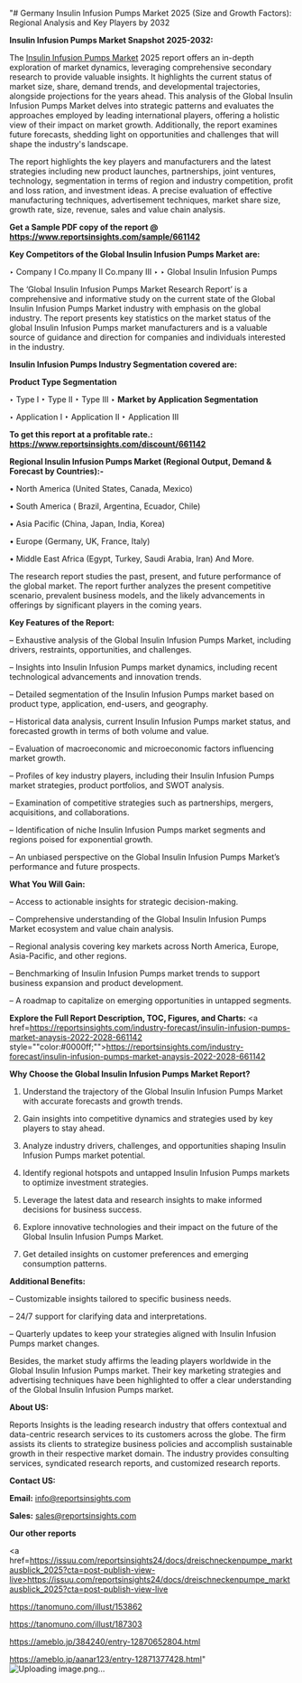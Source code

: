 "# Germany Insulin Infusion Pumps Market 2025 (Size and Growth Factors): Regional Analysis and Key Players by 2032

<strong>Insulin Infusion Pumps Market Snapshot 2025-2032:</strong>

The <a href=https://www.reportsinsights.com/sample/661142>Insulin Infusion Pumps Market</a> 2025 report offers an in-depth exploration of market dynamics, leveraging comprehensive secondary research to provide valuable insights. It highlights the current status of market size, share, demand trends, and developmental trajectories, alongside projections for the years ahead. This analysis of the Global Insulin Infusion Pumps Market delves into strategic patterns and evaluates the approaches employed by leading international players, offering a holistic view of their impact on market growth. Additionally, the report examines future forecasts, shedding light on opportunities and challenges that will shape the industry's landscape.

The report highlights the key players and manufacturers and the latest strategies including new product launches, partnerships, joint ventures, technology, segmentation in terms of region and industry competition, profit and loss ration, and investment ideas. A precise evaluation of effective manufacturing techniques, advertisement techniques, market share size, growth rate, size, revenue, sales and value chain analysis.

<strong>Get a Sample PDF copy of the report @ <a href=https://www.reportsinsights.com/sample/661142 style=color:#0000ff;>https://www.reportsinsights.com/sample/661142</a></strong>

<strong>Key Competitors of the Global Insulin Infusion Pumps Market are:</strong>

‣ Company I Co.mpany II Co.mpany III
‣ 
‣ Global Insulin Infusion Pumps

The ‘Global Insulin Infusion Pumps Market Research Report’ is a comprehensive and informative study on the current state of the Global Insulin Infusion Pumps Market industry with emphasis on the global industry. The report presents key statistics on the market status of the global Insulin Infusion Pumps market manufacturers and is a valuable source of guidance and direction for companies and individuals interested in the industry.

<strong>Insulin Infusion Pumps Industry Segmentation covered are:</strong>

<strong>Product Type Segmentation</strong>

‣ Type I
‣ Type II
‣ Type III
‣ 
<strong>Market by Application Segmentation</strong>

‣ Application I
‣ Application II 
‣ Application III

<strong>To get this report at a profitable rate.: <a href=https://www.reportsinsights.com/discount/661142 style=color:#0000ff;>https://www.reportsinsights.com/discount/661142</a></strong>

<strong>Regional Insulin Infusion Pumps Market (Regional Output, Demand &amp; Forecast by Countries):-</strong>

• North America (United States, Canada, Mexico)

• South America ( Brazil, Argentina, Ecuador, Chile)

• Asia Pacific (China, Japan, India, Korea)

• Europe (Germany, UK, France, Italy)

• Middle East Africa (Egypt, Turkey, Saudi Arabia, Iran) And More.

The research report studies the past, present, and future performance of the global market. The report further analyzes the present competitive scenario, prevalent business models, and the likely advancements in offerings by significant players in the coming years.

<strong>Key Features of the Report:</strong>

– Exhaustive analysis of the Global Insulin Infusion Pumps Market, including drivers, restraints, opportunities, and challenges.

– Insights into Insulin Infusion Pumps market dynamics, including recent technological advancements and innovation trends.

– Detailed segmentation of the Insulin Infusion Pumps market based on product type, application, end-users, and geography.

– Historical data analysis, current Insulin Infusion Pumps market status, and forecasted growth in terms of both volume and value.

– Evaluation of macroeconomic and microeconomic factors influencing market growth.

– Profiles of key industry players, including their Insulin Infusion Pumps market strategies, product portfolios, and SWOT analysis.

– Examination of competitive strategies such as partnerships, mergers, acquisitions, and collaborations.

– Identification of niche Insulin Infusion Pumps market segments and regions poised for exponential growth.

– An unbiased perspective on the Global Insulin Infusion Pumps Market’s performance and future prospects.

<strong>What You Will Gain:</strong>

– Access to actionable insights for strategic decision-making.

– Comprehensive understanding of the Global Insulin Infusion Pumps Market ecosystem and value chain analysis.

– Regional analysis covering key markets across North America, Europe, Asia-Pacific, and other regions.

– Benchmarking of Insulin Infusion Pumps market trends to support business expansion and product development.

– A roadmap to capitalize on emerging opportunities in untapped segments.

<strong>Explore the Full Report Description, TOC, Figures, and Charts:</strong>
<a href=https://reportsinsights.com/industry-forecast/insulin-infusion-pumps-market-anaysis-2022-2028-661142 style=""color:#0000ff;"">https://reportsinsights.com/industry-forecast/insulin-infusion-pumps-market-anaysis-2022-2028-661142</a>

<strong>Why Choose the Global Insulin Infusion Pumps Market Report?</strong>

1. Understand the trajectory of the Global Insulin Infusion Pumps Market with accurate forecasts and growth trends.

2. Gain insights into competitive dynamics and strategies used by key players to stay ahead.

3. Analyze industry drivers, challenges, and opportunities shaping Insulin Infusion Pumps market potential.

4. Identify regional hotspots and untapped Insulin Infusion Pumps markets to optimize investment strategies.

5. Leverage the latest data and research insights to make informed decisions for business success.

6. Explore innovative technologies and their impact on the future of the Global Insulin Infusion Pumps Market.

7. Get detailed insights on customer preferences and emerging consumption patterns.

<strong>Additional Benefits:</strong>

– Customizable insights tailored to specific business needs.

– 24/7 support for clarifying data and interpretations.

– Quarterly updates to keep your strategies aligned with Insulin Infusion Pumps market changes.

Besides, the market study affirms the leading players worldwide in the Global Insulin Infusion Pumps market. Their key marketing strategies and advertising techniques have been highlighted to offer a clear understanding of the Global Insulin Infusion Pumps market.

<strong><strong>About US</strong>:</strong>

Reports Insights is the leading research industry that offers contextual and data-centric research services to its customers across the globe. The firm assists its clients to strategize business policies and accomplish sustainable growth in their respective market domain. The industry provides consulting services, syndicated research reports, and customized research reports.

<strong>Contact US:</strong>

<p class=><b>Email:</b> <a href=mailto:info@reportsinsights.com>info@reportsinsights.com</a></p>
<p class=><b>Sales:</b> <a href=mailto:sales@reportsinsights.com>sales@reportsinsights.com</a></p>

<strong>Our other reports</strong>

<a href=https://issuu.com/reportsinsights24/docs/dreischneckenpumpe_marktausblick_2025?cta=post-publish-view-live>https://issuu.com/reportsinsights24/docs/dreischneckenpumpe_marktausblick_2025?cta=post-publish-view-live</a>

<a href=https://tanomuno.com/illust/153862>https://tanomuno.com/illust/153862</a>

<a href=https://tanomuno.com/illust/187303>https://tanomuno.com/illust/187303</a>

<a href=https://ameblo.jp/384240/entry-12870652804.html>https://ameblo.jp/384240/entry-12870652804.html</a>

<a href=https://ameblo.jp/aanar123/entry-12871377428.html>https://ameblo.jp/aanar123/entry-12871377428.html</a>"
![Uploading image.png…]()
